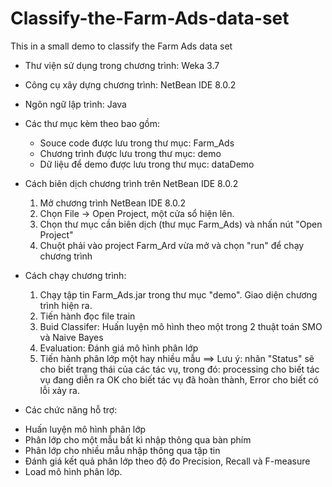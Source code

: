 # Classify-the-Farm-Ads-data-set
This in a small demo to classify the Farm Ads data set

+ Thư viện sử dụng trong chương trình: Weka 3.7
+ Công cụ xây dựng chương trình: NetBean IDE 8.0.2
+ Ngôn ngữ lập trình: Java
+ Các thư mục kèm theo bao gồm:
  - Souce code được lưu trong thư mục: Farm_Ads
  - Chương trình được lưu trong thư mục: demo
  - Dữ liệu để demo được lưu trong thư mục: dataDemo

+ Cách biên dịch chương trình trên NetBean IDE 8.0.2
  1. Mở chương trình NetBean IDE 8.0.2
  2. Chọn File -> Open Project, một cửa sổ hiện lên.
  3. Chọn thư mục cần biên dịch (thư mục Farm_Ads) và nhấn nút "Open Project"
  4. Chuột phải vào project Farm_Ard vừa mở và chọn "run" để chạy chương trình

+ Cách chạy chương trình:
  1. Chạy tập tin Farm_Ads.jar trong thư mục "demo". Giao diện chương trình hiện ra.
  2. Tiến hành đọc file train
  3. Buid Classifer: Huấn luyện mô hình theo một trong 2 thuật toán SMO và Naive Bayes 
  4. Evaluation: Đánh giá mô hình phân lớp
  5. Tiến hành phân lớp một hay nhiều mẫu
  ==> Lưu ý: nhãn "Status" sẽ cho biết trạng thái của các tác vụ, trong đó: processing cho biết tác vụ đang diễn ra
	OK cho biết tác vụ đã hoàn thành, Error cho biết có lỗi xảy ra.

+ Các chức năng hỗ trợ:
 - Huấn luyện mô hình phân lớp
 - Phân lớp cho một mẫu bất kì nhập thông qua bàn phím
 - Phân lớp cho nhiều mẫu nhập thông qua tập tin
 - Đánh giá kết quả phân lớp theo độ đo Precision, Recall và F-measure
 - Load mô hình phân lớp.
